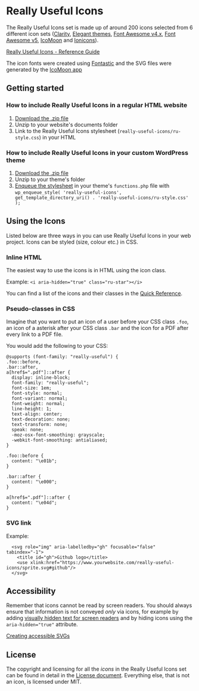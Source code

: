 # Really Useful Icons

The Really Useful Icons set is made up of around 200 icons selected from 6 different icon sets ([Clarity](https://clarity.design/icons/get-started), [Elegant themes](https://www.elegantthemes.com/blog/resources/elegant-icon-font), [Font Awesome v4.x](https://fontawesome.com/v4.7.0/), [Font Awesome v5](https://fontawesome.com/icons?d=gallery&m=free), [IcoMoon](https://icomoon.io/#preview-free) and [Ionicons](https://ionicons.com)).

[Really Useful Icons - Reference Guide](https://argenteum.github.io/really-useful-icons/)

The icon fonts were created using [Fontastic](http://fontastic.me) and the SVG files were generated by the [IcoMoon app](https://icomoon.io/#app-features)

## Getting started

### How to include Really Useful Icons in a regular HTML website
1. [Download the .zip file](https://argenteum.github.io/really-useful-icons/really-useful-v1.zip)
2. Unzip to your website's documents folder
3. Link to the Really Useful Icons stylesheet (`really-useful-icons/ru-style.css`) in your HTML

### How to include Really Useful Icons in your custom WordPress theme
1. [Download the .zip file](https://argenteum.github.io/really-useful-icons/really-useful-v1.zip)
2. Unzip to your theme's folder
3. [Enqueue the stylesheet](https://code.tutsplus.com/tutorials/loading-css-into-wordpress-the-right-way--cms-20402) in your theme's `functions.php` file with `wp_enqueue_style( 'really-useful-icons', get_template_directory_uri() . 'really-useful-icons/ru-style.css' );`

## Using the Icons

Listed below are three ways in you can use Really Useful Icons in your web project.  Icons can be styled (size, colour etc.) in CSS.

### Inline HTML

The easiest way to use the icons is in HTML using the icon class.

Example: `<i aria-hidden="true" class="ru-star"></i>`

You can find a list of the icons and their classes in the [Quick Reference](https://github.com/argenteum/really-useful-icons/blob/master/quick-reference.txt).

### Pseudo-classes in CSS

Imagine that you want to put an icon of a user before your CSS class `.foo`, an icon of a asterisk after your CSS class `.bar` and the icon for a PDF after every link to a PDF file.

You would add the following to your CSS:
```
@supports (font-family: "really-useful") {
.foo::before,
.bar::after,
a[href$=".pdf"]::after {
  display: inline-block;
  font-family: "really-useful";
  font-size: 1em;
  font-style: normal;
  font-variant: normal;
  font-weight: normal;
  line-height: 1;
  text-align: center;
  text-decoration: none;
  text-transform: none;
  speak: none;
  -moz-osx-font-smoothing: grayscale;
  -webkit-font-smoothing: antialiased;
}

.foo::before {
  content: "\e01b";
}

.bar::after {
  content: "\e000";
}

a[href$=".pdf"]::after {
  content: "\e04d";
}
```

### SVG link

Example:
```
  <svg role="img" aria-labelledby="gh" focusable="false" tabindex="-1">
    <title id="gh">Github logo</title>
    <use xlink:href="https://www.yourwebsite.com/really-useful-icons/sprite.svg#github"/>
  </svg>
```

## Accessibility

Remember that icons cannot be read by screen readers.  You should always ensure that information is not conveyed _only_ via icons, for example by adding [visually hidden text for screen readers](https://webaim.org/techniques/css/invisiblecontent/) and by hiding icons using the `aria-hidden="true"` attribute.  

[Creating accessible SVGs](https://www.deque.com/blog/creating-accessible-svgs/)

## License

The copyright and licensing for all the _icons_ in the Really Useful Icons set can be found in detail in the [License document](https://github.com/argenteum/really-useful-icons/blob/master/LICENSE).  Everything else, that is not an icon, is licensed under MIT.
